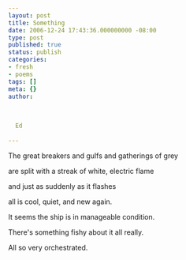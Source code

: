```yaml
---
layout: post
title: Something
date: 2006-12-24 17:43:36.000000000 -08:00
type: post
published: true
status: publish
categories:
- fresh
- poems
tags: []
meta: {}
author:
  
  
  
  Ed
  
---
```

<p>The great breakers and gulfs and gatherings of grey</p>
<p>are split with a streak of white, electric flame</p>
<p>and just as suddenly as it flashes</p>
<p>all is cool, quiet, and new again.</p>
<p>It seems the ship is in manageable condition.</p>
<p>There's something fishy about it all really.</p>
<p>All so very orchestrated.</p>
